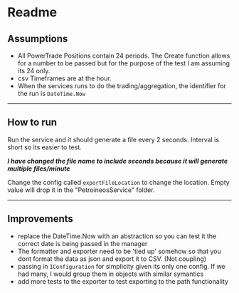 ﻿# Readme

## Assumptions
- All PowerTrade Positions contain 24 periods. The Create function allows for a number to be passed but for the purpose of the test I am assuming its 24 only. 
- csv Timeframes are at the hour.
- When the services runs to do the trading/aggregation, the identifier for the run is `DateTime.Now`

---

## How to run

Run the service and it should generate a file every 2 seconds. Interval is short so its easier to test. 

_**I have changed the file name to include seconds because it will generate multiple files/minute**_ 

Change the config called `exportFileLocation` to change the location. Empty value will drop it in the "PetroineosService" folder.

---
## Improvements

- replace the DateTime.Now with an abstraction so you can test it the correct date is being passed in the manager
- The formatter and exporter need to be 'tied up' somehow so that you dont format the data as json and export it to CSV. (Not coupling) 
- passing in `IConfiguration` for simplicity given its only one config. If we had many, I would group them in objects with similar symantics 
- add more tests to the exporter to test exporting to the path functionality